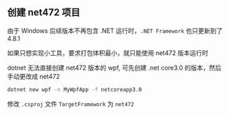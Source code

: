 

## 创建 net472 项目

由于 Windows 后续版本不再包含 .NET 运行时，`.NET Framework` 也只更新到了 4.8.1

如果只想实现小工具，要求打包体积最小，就只能使用 net472 版本运行时

dotnet 无法直接创建 net472 版本的 wpf, 可先创建 .net core3.0 的版本，然后手动更改成 net472

```sh
dotnet new wpf -n MyWpfApp -f netcoreapp3.0
```

修改 `.csproj` 文件 `TargetFramework` 为 `net472`

